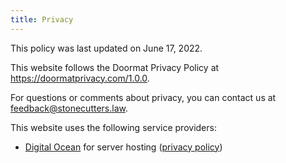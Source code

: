 ```yaml
---
title: Privacy
---
```


This policy was last updated on June 17, 2022.

This website follows the Doormat Privacy Policy at <https://doormatprivacy.com/1.0.0>.

For questions or comments about privacy, you can contact us at <feedback@stonecutters.law>.

This website uses the following service providers:

- [Digital Ocean](https://digitalocean.com) for server hosting ([privacy policy](https://www.digitalocean.com/legal/privacy-policy/))
